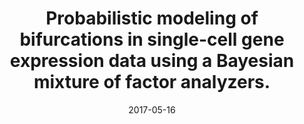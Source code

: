 ---
authors: <b>Campbell, Kieran R</b>; Yau, Christopher
date: '2017-05-16'
journal: Wellcome open research
paper_url: https://doi.org/10.12688/wellcomeopenres.11087.1
title: Probabilistic modeling of bifurcations in single-cell gene expression data
  using a Bayesian mixture of factor analyzers.
---
